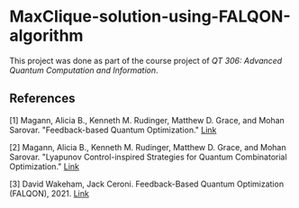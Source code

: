 # MaxClique-solution-using-FALQON-algorithm
This project was done as part of the course project of _QT 306: Advanced Quantum Computation and Information_.

## References
[1] Magann, Alicia B., Kenneth M. Rudinger, Matthew D. Grace, and Mohan Sarovar. "Feedback-based Quantum Optimization." [Link](https://doi.org/10.1103/PhysRevLett.129.250502)

[2] Magann, Alicia B., Kenneth M. Rudinger, Matthew D. Grace, and Mohan Sarovar. "Lyapunov Control-inspired Strategies for Quantum Combinatorial Optimization." [Link](https://doi.org/10.1103/PhysRevA.106.062414) 

[3] David Wakeham, Jack Ceroni. Feedback-Based Quantum Optimization (FALQON), 2021. [Link](https://pennylane.ai/qml/demos/tutorial_falqon/)   
